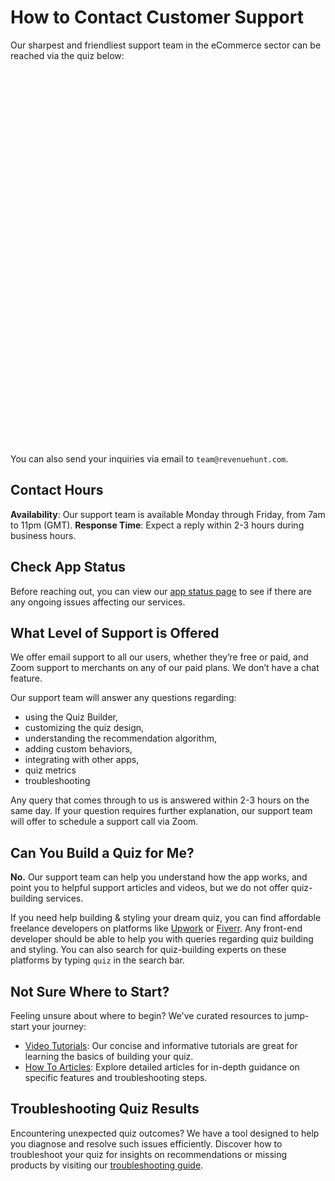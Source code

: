 # How to Contact Customer Support

Our sharpest and friendliest support team in the eCommerce sector can be reached via the quiz below:

<script src="https://admin.revenuehunt.com/embed.js" async></script>
<div class="rh-widget rh-inline" data-url="https://admin.revenuehunt.com/public/quiz/wnHprB" style="margin: 10px auto; width: 100%; height: 600px; display: flex;"></div>

You can also send your inquiries via email to `team@revenuehunt.com`.

## Contact Hours

**Availability**: Our support team is available Monday through Friday, from 7am to 11pm (GMT).
**Response Time**: Expect a reply within 2-3 hours during business hours.

## Check App Status

Before reaching out, you can view our [app status page](https://status.revenuehunt.com/) to see if there are any ongoing issues affecting our services.


## What Level of Support is Offered

We offer email support to all our users, whether they’re free or paid, and Zoom support to merchants on any of our paid plans. We don’t have a chat feature.

Our support team will answer any questions regarding:

- using the Quiz Builder,
- customizing the quiz design,
- understanding the recommendation algorithm,
- adding custom behaviors,
- integrating with other apps,
- quiz metrics
- troubleshooting

Any query that comes through to us is answered within 2-3 hours on the same day. If your question requires further explanation, our support team will offer to schedule a support call via Zoom.

 
## Can You Build a Quiz for Me?

**No.** Our support team can help you understand how the app works, and point you to helpful support articles and videos, but we do not offer quiz-building services. 

If you need help building & styling your dream quiz, you can find affordable freelance developers on platforms like [Upwork](https://www.upwork.com/) or [Fiverr](https://www.fiverr.com/). Any front-end developer should be able to help you with queries regarding quiz building and styling. You can also search for quiz-building experts on these platforms by typing `quiz` in the search bar.


## Not Sure Where to Start?

Feeling unsure about where to begin? We've curated resources to jump-start your journey:

- [Video Tutorials](https://docs.revenuehunt.com/tutorials/): Our concise and informative tutorials are great for learning the basics of building your quiz.
- [How To Articles](https://docs.revenuehunt.com/how-to-guides/create-first-quiz/): Explore detailed articles for in-depth guidance on specific features and troubleshooting steps.


## Troubleshooting Quiz Results

Encountering unexpected quiz outcomes? We have a tool designed to help you diagnose and resolve such issues efficiently. Discover how to troubleshoot your quiz for insights on recommendations or missing products by visiting our [troubleshooting guide](https://docs.revenuehunt.com/how-to-guides/troubleshoot-product-results/).